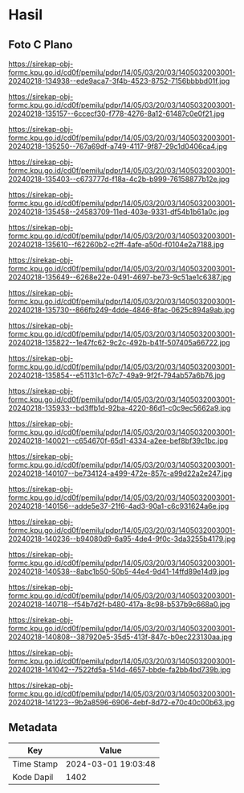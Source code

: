 # Hasil

## Foto C Plano

https://sirekap-obj-formc.kpu.go.id/cd0f/pemilu/pdpr/14/05/03/20/03/1405032003001-20240218-134938--ede9aca7-3f4b-4523-8752-7156bbbbd01f.jpg

https://sirekap-obj-formc.kpu.go.id/cd0f/pemilu/pdpr/14/05/03/20/03/1405032003001-20240218-135157--6ccecf30-f778-4276-8a12-61487c0e0f21.jpg

https://sirekap-obj-formc.kpu.go.id/cd0f/pemilu/pdpr/14/05/03/20/03/1405032003001-20240218-135250--767a69df-a749-4117-9f87-29c1d0406ca4.jpg

https://sirekap-obj-formc.kpu.go.id/cd0f/pemilu/pdpr/14/05/03/20/03/1405032003001-20240218-135403--c673777d-f18a-4c2b-b999-76158877b12e.jpg

https://sirekap-obj-formc.kpu.go.id/cd0f/pemilu/pdpr/14/05/03/20/03/1405032003001-20240218-135458--24583709-11ed-403e-9331-df54b1b61a0c.jpg

https://sirekap-obj-formc.kpu.go.id/cd0f/pemilu/pdpr/14/05/03/20/03/1405032003001-20240218-135610--f62260b2-c2ff-4afe-a50d-f0104e2a7188.jpg

https://sirekap-obj-formc.kpu.go.id/cd0f/pemilu/pdpr/14/05/03/20/03/1405032003001-20240218-135649--6268e22e-0491-4697-be73-9c51ae1c6387.jpg

https://sirekap-obj-formc.kpu.go.id/cd0f/pemilu/pdpr/14/05/03/20/03/1405032003001-20240218-135730--866fb249-4dde-4846-8fac-0625c894a9ab.jpg

https://sirekap-obj-formc.kpu.go.id/cd0f/pemilu/pdpr/14/05/03/20/03/1405032003001-20240218-135822--1e47fc62-9c2c-492b-b41f-507405a66722.jpg

https://sirekap-obj-formc.kpu.go.id/cd0f/pemilu/pdpr/14/05/03/20/03/1405032003001-20240218-135854--e51131c1-67c7-49a9-9f2f-794ab57a6b76.jpg

https://sirekap-obj-formc.kpu.go.id/cd0f/pemilu/pdpr/14/05/03/20/03/1405032003001-20240218-135933--bd3ffb1d-92ba-4220-86d1-c0c9ec5662a9.jpg

https://sirekap-obj-formc.kpu.go.id/cd0f/pemilu/pdpr/14/05/03/20/03/1405032003001-20240218-140021--c654670f-65d1-4334-a2ee-bef8bf39c1bc.jpg

https://sirekap-obj-formc.kpu.go.id/cd0f/pemilu/pdpr/14/05/03/20/03/1405032003001-20240218-140107--be734124-a499-472e-857c-a99d22a2e247.jpg

https://sirekap-obj-formc.kpu.go.id/cd0f/pemilu/pdpr/14/05/03/20/03/1405032003001-20240218-140156--adde5e37-21f6-4ad3-90a1-c6c931624a6e.jpg

https://sirekap-obj-formc.kpu.go.id/cd0f/pemilu/pdpr/14/05/03/20/03/1405032003001-20240218-140236--b94080d9-6a95-4de4-9f0c-3da3255b4179.jpg

https://sirekap-obj-formc.kpu.go.id/cd0f/pemilu/pdpr/14/05/03/20/03/1405032003001-20240218-140538--8abc1b50-50b5-44e4-9d41-14ffd89e14d9.jpg

https://sirekap-obj-formc.kpu.go.id/cd0f/pemilu/pdpr/14/05/03/20/03/1405032003001-20240218-140718--f54b7d2f-b480-417a-8c98-b537b9c668a0.jpg

https://sirekap-obj-formc.kpu.go.id/cd0f/pemilu/pdpr/14/05/03/20/03/1405032003001-20240218-140808--387920e5-35d5-413f-847c-b0ec223130aa.jpg

https://sirekap-obj-formc.kpu.go.id/cd0f/pemilu/pdpr/14/05/03/20/03/1405032003001-20240218-141042--7522fd5a-514d-4657-bbde-fa2bb4bd739b.jpg

https://sirekap-obj-formc.kpu.go.id/cd0f/pemilu/pdpr/14/05/03/20/03/1405032003001-20240218-141223--9b2a8596-6906-4ebf-8d72-e70c40c00b63.jpg


## Metadata

| Key        | Value               |
| ---------- | ------------------- |
| Time Stamp | 2024-03-01 19:03:48 |
| Kode Dapil | 1402                |



